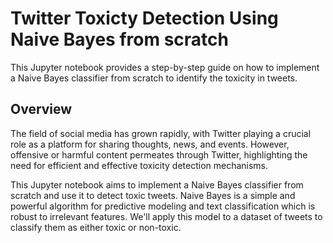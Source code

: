 # Twitter Toxicty Detection Using Naive Bayes from scratch
This Jupyter notebook provides a step-by-step guide on how to implement a Naive Bayes classifier from scratch to identify the toxicity in tweets.

## Overview
The field of social media has grown rapidly, with Twitter playing a crucial role as a platform for sharing thoughts, news, and events. However, offensive or harmful content permeates through Twitter, highlighting the need for efficient and effective toxicity detection mechanisms.

This Jupyter notebook aims to implement a Naive Bayes classifier from scratch and use it to detect toxic tweets. Naive Bayes is a simple and powerful algorithm for predictive modeling and text classification which is robust to irrelevant features. We'll apply this model to a dataset of tweets to classify them as either toxic or non-toxic. 